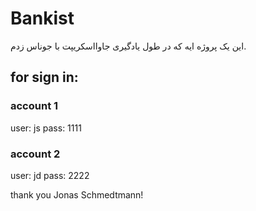 # Bankist

این یک پروژه ایه که در طول یادگیری جاوااسکریپت با جوناس زدم.

## for sign in:

### account 1

user: js
pass: 1111

### account 2

user: jd
pass: 2222

thank you Jonas Schmedtmann!
